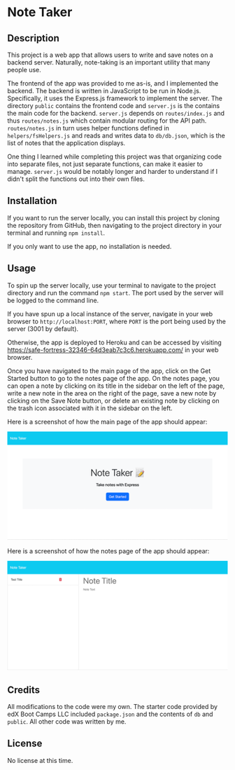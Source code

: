 # Note Taker

## Description

This project is a web app that allows users to write and save notes on a backend server. Naturally, note-taking is an important utility that many people use.

The frontend of the app was provided to me as-is, and I implemented the backend. The backend is written in JavaScript to be run in Node.js. Specifically, it uses the Express.js framework to implement the server. The directory `public` contains the frontend code and `server.js` is the contains the main code for the backend. `server.js` depends on `routes/index.js` and thus `routes/notes.js` which contain modular routing for the API path. `routes/notes.js` in turn uses helper functions defined in `helpers/fsHelpers.js` and reads and writes data to `db/db.json`, which is the list of notes that the application displays.

One thing I learned while completing this project was that organizing code into separate files, not just separate functions, can make it easier to manage. `server.js` would be notably longer and harder to understand if I didn't split the functions out into their own files.

## Installation

If you want to run the server locally, you can install this project by cloning the repository from GitHub, then navigating to the project directory in your terminal and running `npm install`.

If you only want to use the app, no installation is needed.

## Usage

To spin up the server locally, use your terminal to navigate to the project directory and run the command `npm start`. The port used by the server will be logged to the command line.

If you have spun up a local instance of the server, navigate in your web browser to `http://localhost:PORT`, where `PORT` is the port being used by the server (3001 by default).

Otherwise, the app is deployed to Heroku and can be accessed by visiting https://safe-fortress-32346-64d3eab7c3c6.herokuapp.com/ in your web browser.

Once you have navigated to the main page of the app, click on the Get Started button to go to the notes page of the app. On the notes page, you can open a note by clicking on its title in the sidebar on the left of the page, write a new note in the area on the right of the page, save a new note by clicking on the Save Note button, or delete an existing note by clicking on the trash icon associated with it in the sidebar on the left.

Here is a screenshot of how the main page of the app should appear:

![Main Page Screenshot](./screenshots/screenshot-index.png)

Here is a screenshot of how the notes page of the app should appear:

![Notes Page Screenshot](./screenshots/screenshot-notes.png)

## Credits

All modifications to the code were my own. The starter code provided by edX Boot Camps LLC included `package.json` and the contents of `db` and `public`. All other code was written by me.

## License

No license at this time.